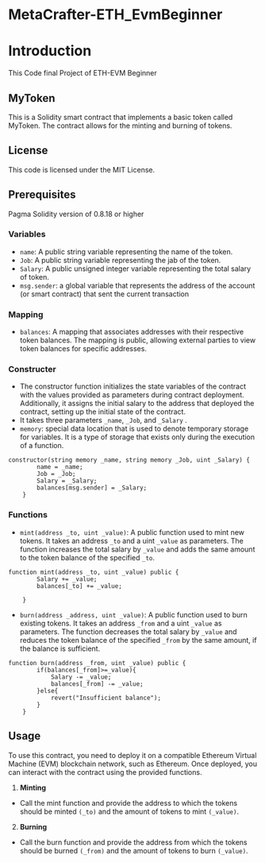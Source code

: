 # MetaCrafter-ETH_EvmBeginner

# Introduction
This Code final Project of ETH-EVM Beginner

## MyToken
This is a Solidity smart contract that implements a basic token called MyToken. The contract allows for the minting and burning of tokens.

## License
This code is licensed under the MIT License.

## Prerequisites
Pagma Solidity version of 0.8.18 or higher

### Variables

+ `name`: A public string variable representing the name of the token.
+ `Job`: A public string variable representing the jab of the token.
+ `Salary`: A public unsigned integer variable representing the total salary of token.
+  `msg.sender`: a global variable that represents the address of the account (or smart contract) that sent the current transaction

### Mapping

+ `balances`: A mapping that associates addresses with their respective token balances. The mapping is public, allowing external parties to view token balances for specific addresses.

### Constructer
+ The constructor function initializes the state variables of the contract with the values provided as parameters during contract deployment. Additionally, it assigns the initial salary to the address that deployed the contract, setting up the initial state of the contract.
+ It takes three parameters `_name`, `_Job`, and `_Salary` .
+ `memory`: special data location that is used to denote temporary storage for variables. It is a type of storage that exists only during the execution of a function.
```solidity
constructor(string memory _name, string memory _Job, uint _Salary) {
        name = _name;
        Job = _Job;
        Salary = _Salary;
        balances[msg.sender] = _Salary;
    }

```

### Functions

+ `mint(address _to, uint _value)`: A public function used to mint new tokens. It takes an address `_to` and a uint `_value` as parameters. The function increases the total salary by `_value` and adds the same amount to the token balance of the specified `_to`.
```solidity
function mint(address _to, uint _value) public {
        Salary += _value;
        balances[_to] += _value;
        
    }
```
+ `burn(address _address, uint _value)`: A public function used to burn existing tokens. It takes an address `_from` and a uint `_value` as parameters. The function decreases the total salary by `_value` and reduces the token balance of the specified `_from` by the same amount, if the balance is sufficient.
```solidity
function burn(address _from, uint _value) public {
        if(balances[_from]>=_value){
            Salary -= _value;
            balances[_from] -= _value;
        }else{
            revert("Insufficient balance");
        }
    }
```
## Usage
To use this contract, you need to deploy it on a compatible Ethereum Virtual Machine (EVM) blockchain network, such as Ethereum. Once deployed, you can interact with the contract using the provided functions.

1. **Minting**
  - Call the mint function and provide the address to which the tokens should be minted `(_to)` and the amount of tokens to mint `(_value)`.

2. **Burning**
  - Call the burn function and provide the address from which the tokens should be burned `(_from)` and the amount of tokens to burn `(_value)`.

